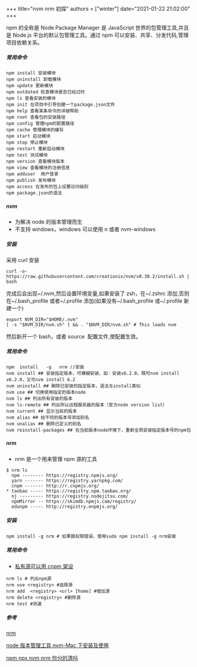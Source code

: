 +++
title="nvm nrm 初探"
authors = ["winter"]
date="2021-01-22 21:02:00"
+++

npm 的全称是 Node Package Manager 是 JavaScript 世界的包管理工具,并且是 Node.js 平台的默认包管理工具。通过 npm 可以安装、共享、分发代码,管理项目依赖关系。

##### 常用命令

```
npm install 安装模块
npm uninstall 卸载模块
npm update 更新模块
npm outdated 检查模块是否已经过时
npm ls 查看安装的模块
npm init 在项目中引导创建一个package.json文件
npm help 查看某条命令的详细帮助
npm root 查看包的安装路径
npm config 管理npm的配置路径
npm cache 管理模块的缓存
npm start 启动模块
npm stop 停止模块
npm restart 重新启动模块
npm test 测试模块
npm version 查看模块版本
npm view 查看模块的注册信息
npm adduser  用户登录
npm publish 发布模块
npm access 在发布的包上设置访问级别
npm package.json的语法

```

##### nvm

- 为解决 node 的版本管理而生
- 不支持 windows，windows 可以使用 n 或者 nvm-windows

##### 安装

采用 curl 安装

```
curl -o- https://raw.githubusercontent.com/creationix/nvm/v0.30.2/install.sh | bash
```

完成后会出现~/.nvm,然后设置环境变量,如果安装了 zsh，在~/.zshrc 添加,否则在~/.bash_profile 或者~/.profile 添加(如果没有~/.bash_profile 或~/.profile 新建一个)

```
export NVM_DIR="$HOME/.nvm"
[ -s "$NVM_DIR/nvm.sh" ] && . "$NVM_DIR/nvm.sh" # This loads nvm
```

然后新开一个 bash，或者 source  配置文件,使配置生效。

##### 常用命令

```
npm  install   -g   nrm //安装
nvm install ## 安装指定版本，可模糊安装，如：安装v6.2.0，既可nvm install v6.2.0，又可nvm install 6.2
nvm uninstall ## 删除已安装的指定版本，语法与install类似
nvm use ## 切换使用指定的版本node
nvm ls ## 列出所有安装的版本
nvm ls-remote ## 列出所以远程服务器的版本（官方node version list）
nvm current ## 显示当前的版本
nvm alias ## 给不同的版本号添加别名
nvm unalias ## 删除已定义的别名
nvm reinstall-packages ## 在当前版本node环境下，重新全局安装指定版本号的npm包
```

##### nrm

- nrm 是一个用来管理 npm 源的工具

```
$ nrm ls
  npm -------- https://registry.npmjs.org/
  yarn ------- https://registry.yarnpkg.com/
  cnpm ------- http://r.cnpmjs.org/
* taobao ----- https://registry.npm.taobao.org/
  nj --------- https://registry.nodejitsu.com/
  npmMirror -- https://skimdb.npmjs.com/registry/
  edunpm ----- http://registry.enpmjs.org/
```

##### 安装

```
npm install -g nrm # 如果报权限错误，使用sudo npm install -g nrm安装
```

##### 常用命令

- [私有源可以用 cnpm 架设](https://segmentfault.com/a/1190000000368906)

```
nrm ls # 列出npm源
nrm use <registry> #选择源
nrm add  <registry> <url> [home] #增加源
nrm delete <registry> #删除源
nrm test #测速
```

##### 参考

[nrm](https://www.npmjs.com/package/nrm)

[node 版本管理工具 nvm-Mac 下安装及使用](https://segmentfault.com/a/1190000004404505)

[npm npx nvm nrm 你分的清吗](https://juejin.im/post/5bf51eda51882508851b5c22)
